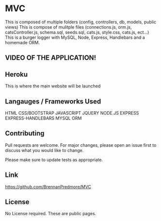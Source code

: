 # MVC
This is composed of multiple folders (config, controllers, db, models, public views)
This is compose of mulitple files (connections.js, orm.js, catsController.js, schema.sql, seeds.sql, cats.js, style.css, cats.js, ect...)
This is a burger logger with MySQL, Node, Express, Handlebars and a homemade ORM.

## VIDEO OF THE APPLICATION!


## Heroku

This is where the main website will be launched 


## Langauges / Frameworks Used

HTML
CSS/BOOTSTRAP
JAVASCRIPT
JQUERY
NODE.JS
EXPRESS
EXPRESS-HANDLEBARS
MYSQL
ORM

## Contributing
Pull requests are welcome. For major changes, please open an issue first to discuss what you would like to change.

Please make sure to update tests as appropriate.

## Link
https://github.com/BrennanPredmore/MVC


## License
No License required. These are public pages. 